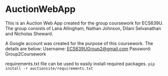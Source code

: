 # AuctionWebApp
This is an Auction Web App created for the group coursework for ECS639U. The group consists of Lana Allingham, Nathan Johnson, Dilani Selvanathan and Nicholas Sheward.

A Google account was created for the purpose of this coursework. The details are below:
Username: ECS639UGroup2@gmail.com
Password: Group2Coursework

requirements.txt file can be used to easily install required packages.
``pip install -r auctionsite/requirements.txt``
